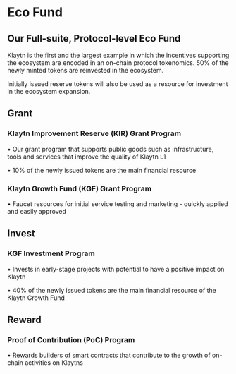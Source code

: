 # Eco Fund <a id="massive-eco-fund"></a>

## Our Full-suite, Protocol-level Eco Fund <a id="our-full-suite-protocol-level-eco-fund"></a>
Klaytn is the first and the largest example in which the incentives supporting the ecosystem are encoded in an on-chain protocol tokenomics. 50% of the newly minted tokens are reinvested in the ecosystem.

Initially issued reserve tokens will also be used as a resource for investment in the ecosystem expansion.

## Grant <a id="grant"></a>

### Klaytn Improvement Reserve (KIR) Grant Program <a id="kir-program"></a>
• Our grant program that supports public goods such as infrastructure, tools and services that improve the quality of Klaytn L1

• 10% of the newly issued tokens are the main financial resource

### Klaytn Growth Fund (KGF) Grant Program <a id="kgf-program"></a>
• Faucet resources for initial service testing and marketing - quickly applied and easily approved

## Invest <a id="invest"></a>

### KGF Investment Program <a id="kgf-investment-program"></a>
• Invests in early-stage projects with potential to have a positive impact on Klaytn

• 40% of the newly issued tokens are the main financial resource of the Klaytn Growth Fund

## Reward <a id="reward"></a>

### Proof of Contribution (PoC) Program <a id="poc-program"></a>
• Rewards builders of smart contracts that contribute to the growth of on-chain activities on Klaytns
